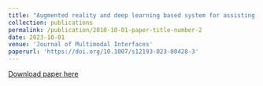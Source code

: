 ```yaml
---
title: "Augmented reality and deep learning based system for assisting assembly process"
collection: publications
permalink: /publication/2010-10-01-paper-title-number-2
date: 2023-10-01
venue: 'Journal of Multimodal Interfaces'
paperurl: 'https://doi.org/10.1007/s12193-023-00428-3'
---
```


[Download paper here](https://doi.org/10.1007/s12193-023-00428-3)